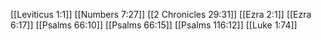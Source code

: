 [[Leviticus 1:1]]
[[Numbers 7:27]]
[[2 Chronicles 29:31]]
[[Ezra 2:1]]
[[Ezra 6:17]]
[[Psalms 66:10]]
[[Psalms 66:15]]
[[Psalms 116:12]]
[[Luke 1:74]]
